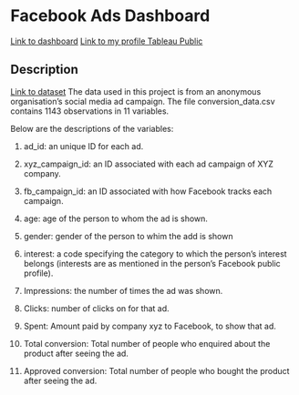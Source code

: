 # Facebook Ads Dashboard

[Link to dashboard](https://public.tableau.com/app/profile/pavel.baranov/viz/FacebookAdsPerformanceDashboard/FacebookAdsPerformance)
[Link to my profile Tableau Public](https://public.tableau.com/app/profile/pavel.baranov)

## Description
[Link to dataset](https://www.kaggle.com/datasets/loveall/clicks-conversion-tracking?datasetId=2678)
The data used in this project is from an anonymous organisation’s social media ad campaign. 
The file conversion_data.csv contains 1143 observations in 11 variables.


Below are the descriptions of the variables:

1. ad_id: an unique ID for each ad.

2. xyz_campaign_id: an ID associated with each ad campaign of XYZ company.

3. fb_campaign_id: an ID associated with how Facebook tracks each campaign.

4. age: age of the person to whom the ad is shown.

5. gender: gender of the person to whim the add is shown

6. interest: a code specifying the category to which the person’s interest belongs (interests are as mentioned in the person’s Facebook public profile).

7. Impressions: the number of times the ad was shown.

8. Clicks: number of clicks on for that ad.

9. Spent: Amount paid by company xyz to Facebook, to show that ad.

10. Total conversion: Total number of people who enquired about the product after seeing the ad.

11. Approved conversion: Total number of people who bought the product after seeing the ad.
